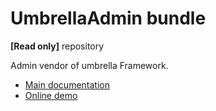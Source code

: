 UmbrellaAdmin bundle
=========
**\[Read only\]** repository

Admin vendor of umbrella Framework.
- [Main documentation](https://github.com/acantepie/umbrella)
- [Online demo](https://umbrella-corp.dev)
